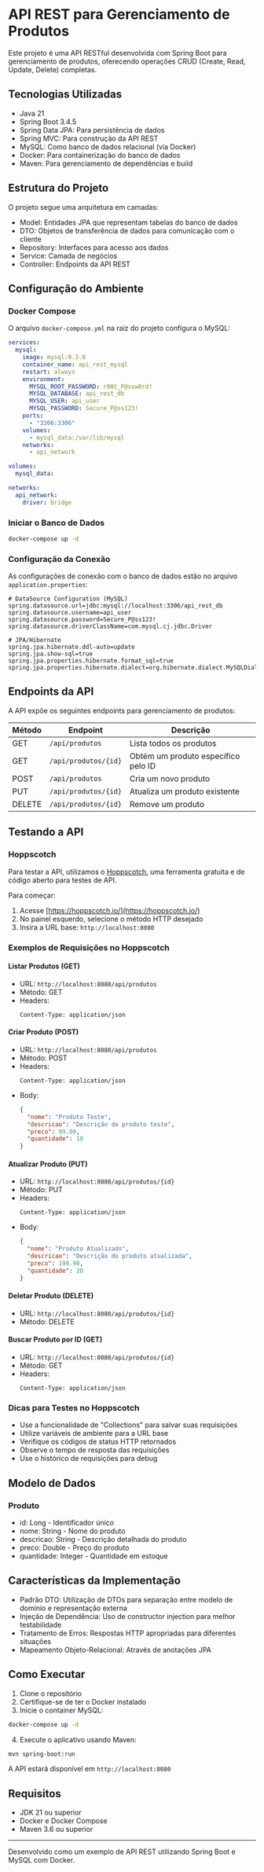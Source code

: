 # API REST para Gerenciamento de Produtos

Este projeto é uma API RESTful desenvolvida com Spring Boot para gerenciamento de produtos, oferecendo operações CRUD (Create, Read, Update, Delete) completas.

## Tecnologias Utilizadas

- Java 21
- Spring Boot 3.4.5
- Spring Data JPA: Para persistência de dados
- Spring MVC: Para construção da API REST
- MySQL: Como banco de dados relacional (via Docker)
- Docker: Para containerização do banco de dados
- Maven: Para gerenciamento de dependências e build

## Estrutura do Projeto

O projeto segue uma arquitetura em camadas:

- Model: Entidades JPA que representam tabelas do banco de dados
- DTO: Objetos de transferência de dados para comunicação com o cliente
- Repository: Interfaces para acesso aos dados
- Service: Camada de negócios
- Controller: Endpoints da API REST

## Configuração do Ambiente

### Docker Compose

O arquivo `docker-compose.yml` na raiz do projeto configura o MySQL:

```yaml
services:
  mysql:
    image: mysql:9.3.0
    container_name: api_rest_mysql
    restart: always
    environment:
      MYSQL_ROOT_PASSWORD: r00t_P@ssw0rd!
      MYSQL_DATABASE: api_rest_db
      MYSQL_USER: api_user
      MYSQL_PASSWORD: Secure_P@ss123!
    ports:
      - "3306:3306"
    volumes:
      - mysql_data:/var/lib/mysql
    networks:
      - api_network

volumes:
  mysql_data:

networks:
  api_network:
    driver: bridge
```

### Iniciar o Banco de Dados

```bash
docker-compose up -d
```

### Configuração da Conexão

As configurações de conexão com o banco de dados estão no arquivo `application.properties`:

```properties
# DataSource Configuration (MySQL)
spring.datasource.url=jdbc:mysql://localhost:3306/api_rest_db
spring.datasource.username=api_user
spring.datasource.password=Secure_P@ss123!
spring.datasource.driverClassName=com.mysql.cj.jdbc.Driver

# JPA/Hibernate
spring.jpa.hibernate.ddl-auto=update
spring.jpa.show-sql=true
spring.jpa.properties.hibernate.format_sql=true
spring.jpa.properties.hibernate.dialect=org.hibernate.dialect.MySQLDialect
```

## Endpoints da API

A API expõe os seguintes endpoints para gerenciamento de produtos:

| Método | Endpoint | Descrição |
|--------|----------|-----------|
| GET | `/api/produtos` | Lista todos os produtos |
| GET | `/api/produtos/{id}` | Obtém um produto específico pelo ID |
| POST | `/api/produtos` | Cria um novo produto |
| PUT | `/api/produtos/{id}` | Atualiza um produto existente |
| DELETE | `/api/produtos/{id}` | Remove um produto |

## Testando a API

### Hoppscotch

Para testar a API, utilizamos o [Hoppscotch](https://hoppscotch.io/), uma ferramenta gratuita e de código aberto para testes de API. 

Para começar:
1. Acesse [https://hoppscotch.io/](https://hoppscotch.io/)
2. No painel esquerdo, selecione o método HTTP desejado
3. Insira a URL base: `http://localhost:8080`

### Exemplos de Requisições no Hoppscotch

#### Listar Produtos (GET)
- URL: `http://localhost:8080/api/produtos`
- Método: GET
- Headers: 
  ```
  Content-Type: application/json
  ```

#### Criar Produto (POST)
- URL: `http://localhost:8080/api/produtos`
- Método: POST
- Headers:
  ```
  Content-Type: application/json
  ```
- Body:
  ```json
  {
    "nome": "Produto Teste",
    "descricao": "Descrição do produto teste",
    "preco": 99.90,
    "quantidade": 10
  }
  ```

#### Atualizar Produto (PUT)
- URL: `http://localhost:8080/api/produtos/{id}`
- Método: PUT
- Headers:
  ```
  Content-Type: application/json
  ```
- Body:
  ```json
  {
    "nome": "Produto Atualizado",
    "descricao": "Descrição do produto atualizada",
    "preco": 199.90,
    "quantidade": 20
  }
  ```

#### Deletar Produto (DELETE)
- URL: `http://localhost:8080/api/produtos/{id}`
- Método: DELETE

#### Buscar Produto por ID (GET)
- URL: `http://localhost:8080/api/produtos/{id}`
- Método: GET
- Headers:
  ```
  Content-Type: application/json
  ```

### Dicas para Testes no Hoppscotch
- Use a funcionalidade de "Collections" para salvar suas requisições
- Utilize variáveis de ambiente para a URL base
- Verifique os códigos de status HTTP retornados
- Observe o tempo de resposta das requisições
- Use o histórico de requisições para debug

## Modelo de Dados

### Produto
- id: Long - Identificador único
- nome: String - Nome do produto
- descricao: String - Descrição detalhada do produto
- preco: Double - Preço do produto
- quantidade: Integer - Quantidade em estoque

## Características da Implementação

- Padrão DTO: Utilização de DTOs para separação entre modelo de domínio e representação externa
- Injeção de Dependência: Uso de constructor injection para melhor testabilidade
- Tratamento de Erros: Respostas HTTP apropriadas para diferentes situações
- Mapeamento Objeto-Relacional: Através de anotações JPA

## Como Executar

1. Clone o repositório
2. Certifique-se de ter o Docker instalado
3. Inicie o container MySQL:
```bash
docker-compose up -d
```
4. Execute o aplicativo usando Maven:
```bash
mvn spring-boot:run
```

A API estará disponível em `http://localhost:8080`

## Requisitos

- JDK 21 ou superior
- Docker e Docker Compose
- Maven 3.6 ou superior

---

Desenvolvido como um exemplo de API REST utilizando Spring Boot e MySQL com Docker.